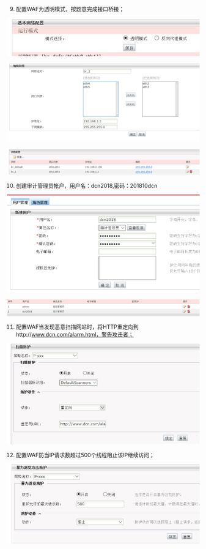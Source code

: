 9.	配置WAF为透明模式，按题意完成接口桥接；

![1578901505997](assets/1578901505997.png)

![1578901530328](assets/1578901530328.png)

![1578901520563](assets/1578901520563.png)





10. 创建审计管理员帐户，用户名：dcn2018,密码：201810dcn

![1578901573903](assets/1578901573903.png)



![1578901582553](assets/1578901582553.png)





11. 配置WAF当发现恶意扫描网站时，将HTTP重定向到http://www.dcn.com/alarm.html，警告攻击者；



![1578901831125](assets/1578901831125.png)





12. 配置WAF防当IP请求数超过500个线程阻止该IP继续访问；

![1578902155603](assets/1578902155603.png)